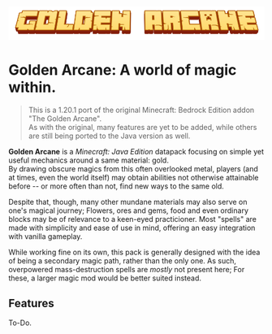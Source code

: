 ![Golden Arcane's title logo](goldark_title_logo.png)

# Golden Arcane: A world of magic within.

> This is a 1.20.1 port of the original Minecraft: Bedrock Edition addon "The Golden Arcane".  
> As with the original, many features are yet to be added, while others are still being ported to the Java version as well.

**Golden Arcane** is a *Minecraft: Java Edition* datapack focusing on simple yet useful mechanics around a same material: gold.  
By drawing obscure magics from this often overlooked metal, players (and at times, even the world itself) may obtain abilities not otherwise attainable before -- or more often than not, find new ways to the same old.

Despite that, though, many other mundane materials may also serve on one's magical journey; Flowers, ores and gems, food and even ordinary blocks may be of relevance to a keen-eyed practicioner. Most "spells" are made with simplicity and ease of use in mind, offering an easy integration with vanilla gameplay.

While working fine on its own, this pack is generally designed with the idea of being a secondary magic path, rather than the only one. As such, overpowered mass-destruction spells are *mostly* not present here; For these, a larger magic mod would be better suited instead.

## Features

To-Do.
